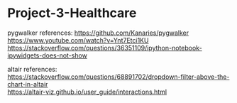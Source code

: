 # Project-3-Healthcare
 

pygwalker references:
https://github.com/Kanaries/pygwalker <br>
https://www.youtube.com/watch?v=Ynt7Etci1KU <br>
https://stackoverflow.com/questions/36351109/ipython-notebook-ipywidgets-does-not-show <br>

altair references:
https://stackoverflow.com/questions/68891702/dropdown-filter-above-the-chart-in-altair <br>
https://altair-viz.github.io/user_guide/interactions.html
